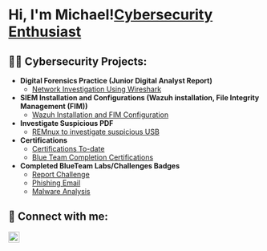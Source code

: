 <h1>Hi, I'm Michael!<a href="https://www.linkedin.com/in/michael-musoke/">Cybersecurity Enthusiast</a></h1>

<h2>👨‍💻 Cybersecurity Projects:</h2>

- <b>Digital Forensics Practice (Junior Digital Analyst Report)</b>
  - [Network Investigation Using Wireshark](https://github.com/Muts256/Digital-Forensics)
- <b>SIEM Installation and Configurations (Wazuh installation, File Integrity Management (FIM))</b>
  - [Wazuh Installation and FIM Configuration](https://github.com/Muts256/SIEM) 
- <b>Investigate Suspicious PDF</b>
  - [REMnux to investigate suspicious USB](https://github.com/Muts256/Suspicious-PDF)
- <b>Certifications</b>
  - [Certifications To-date](https://www.credly.com/users/michael-musoke)
  - [Blue Team Completion Certifications](https://github.com/Muts256/Blue-Team-Certs)
- <b>Completed BlueTeam Labs/Challenges Badges</b>
  - [Report Challenge]()
  - [Phishing Email]()
  - [Malware Analysis]()
  



<h2> 🤳 Connect with me:</h2>

[<img align="left" alt="michael-musoke | LinkedIn" width="22px" src="https://cdn.jsdelivr.net/npm/simple-icons@v3/icons/linkedin.svg" />][linkedin]

[linkedin]: https://linkedin.com/in/michael-musoke

<!--
**Muts256/Muts256** is a ✨ _special_ ✨ repository because its `README.md` (this file) appears on your GitHub profile.

Here are some ideas to get you started:

- 🔭 I’m currently working on ...
- 🌱 I’m currently learning ...
- 👯 I’m looking to collaborate on ...
- 🤔 I’m looking for help with ...
- 💬 Ask me about ...
- 📫 How to reach me: ...
- 😄 Pronouns: ...
- ⚡ Fun fact: ...
-->
